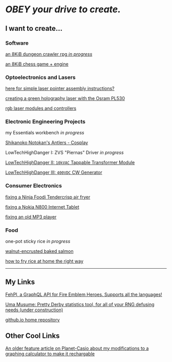 # *OBEY your drive to create.*

## I want to create...

### Software

[an 8KiB dungeon crawler rpg *in progress*](/posts/tiny-dungeon/dungeon.md)

[an 8KiB chess game + engine](/posts/tiny-chess/chess.md)

### Optoelectronics and Lasers

[here for simple laser pointer assembly instructions?](/posts/assembly-instructions/variant-1.md)

[creating a green holography laser with the Osram PL530](/posts/perfect-pointer/holographer.md)

[rgb laser modules and controllers](/posts/rgb-laser/rgb.md)

### Electronic Engineering Projects

my Essentials workbench *in progress*

[Shikanoko Notokan's Antlers - Cosplay](/posts/antlers/antlers.md)

LowTechHighDanger I: ZVS "Piernas" Driver *in progress*

[LowTechHighDanger II: `10kVAC` Tappable Transformer Module](/posts/transformer/transformer.md)

[LowTechHighDanger III: `400VDC` CW Generator](/posts/cockcroft-walton/generator.md)

### Consumer Electronics

[fixing a Ninja Foodi Tendercrisp air fryer](/posts/air-fryer/fryer.md)

[fixing a Nokia N800 Internet Tablet](/posts/nokia/nokia.md)

[fixing an old MP3 player](/posts/mp3/mp3.md)

### Food

one-pot sticky rice *in progress*

[walnut-encrusted baked salmon](/posts/cooking/salmon.md)

[how to fry rice at home the right way](/posts/cooking/rice.md)

---

## My Links

[FehPI, a GraphQL API for Fire Emblem Heroes. Supports all the languages!](https://feh-pi.vercel.app)

[Uma Musume: Pretty Derby statistics tool, for all of your RNG defusing needs (under construction)](https://uma-stats.vercel.app)

[github.io home repository](https://github.com/MrCocoNuat/mrcoconuat.github.io)

## Other Cool Links

[An older feature article on Planet-Casio about my modifications to a graphing calculator to make it rechargable](https://www.planet-casio.com/Fr/forums/topic16347-1-convertir-sa-graph-90e-des-piles-a-une-batterie-lipo.html)
